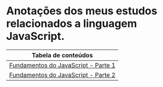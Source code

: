 # Anotações dos meus estudos relacionados a linguagem JavaScript.

|Tabela de conteúdos|
|---------|
|[Fundamentos do JavaScript - Parte 1](Content/JAVASCRIPT-FUNDAMENTALS-PT1.md)|
|[Fundamentos do JavaScript - Parte 2](Content/JAVASCRIPT-FUNDAMENTALS-PT2.md)|


